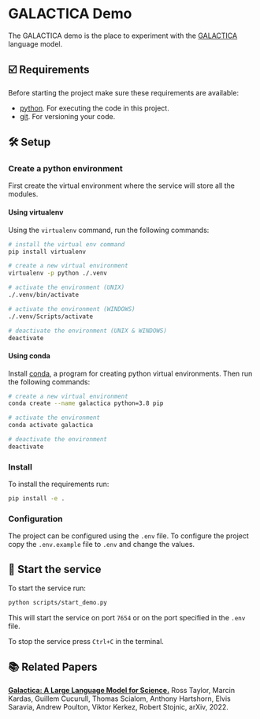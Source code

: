 # GALACTICA Demo

The GALACTICA demo is the place to experiment with the [GALACTICA][galactica-paper] language model.

## ☑️ Requirements

Before starting the project make sure these requirements are available:

- [python][python]. For executing the code in this project.
- [git][git]. For versioning your code.

## 🛠️ Setup

### Create a python environment

First create the virtual environment where the service will store all the modules.

#### Using virtualenv

Using the `virtualenv` command, run the following commands:

```bash
# install the virtual env command
pip install virtualenv

# create a new virtual environment
virtualenv -p python ./.venv

# activate the environment (UNIX)
./.venv/bin/activate

# activate the environment (WINDOWS)
./.venv/Scripts/activate

# deactivate the environment (UNIX & WINDOWS)
deactivate
```

#### Using conda

Install [conda][conda], a program for creating python virtual environments. Then run the following commands:

```bash
# create a new virtual environment
conda create --name galactica python=3.8 pip

# activate the environment
conda activate galactica

# deactivate the environment
deactivate
```

### Install

To install the requirements run:

```bash
pip install -e .
```

### Configuration

The project can be configured using the `.env` file. To configure the project copy the `.env.example` file to `.env` and change the values.

## 🚀 Start the service

To start the service run:

```bash
python scripts/start_demo.py
```

This will start the service on port `7654` or on the port specified in the `.env` file.

To stop the service press `Ctrl+C` in the terminal.

## 📚 Related Papers

**[Galactica: A Large Language Model for Science.][galactica-paper]**
Ross Taylor, Marcin Kardas, Guillem Cucurull, Thomas Scialom, Anthony Hartshorn, Elvis Saravia, Andrew Poulton, Viktor Kerkez, Robert Stojnic,
arXiv, 2022.

[python]: https://www.python.org/
[conda]: https://www.anaconda.com/
[git]: https://git-scm.com/
[galactica-paper]: https://arxiv.org/abs/2211.09085
